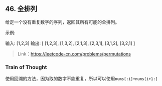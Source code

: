 ## 46. 全排列

给定一个没有重复数字的序列，返回其所有可能的全排列。

示例:

输入: [1,2,3]
输出:
[
  [1,2,3],
  [1,3,2],
  [2,1,3],
  [2,3,1],
  [3,1,2],
  [3,2,1]
]

> Link：https://leetcode-cn.com/problems/permutations

### Train of Thought
使用回溯的方法，因为取的数字不能重复，所以可以使用`nums[:i]+nums[i+1:]`